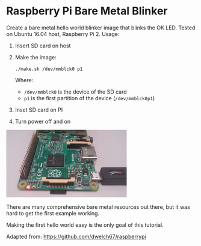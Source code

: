 # Raspberry Pi Bare Metal Blinker

Create a bare metal hello world blinker image that blinks the OK LED. Tested on Ubuntu 16.04 host, Raspberry Pi 2. Usage:

1.  Insert SD card on host

1.  Make the image:

        ./make.sh /dev/mmblck0 p1

    Where:

    - `/dev/mmblck0` is the device of the SD card
    - `p1` is the first partition of the device (`/dev/mmblck0p1`)

1.  Inset SD card on PI

1.  Turn power off and on

![demo.gif](demo.gif)

There are many comprehensive bare metal resources out there, but it was hard to get the first example working.

Making the first hello world easy is the only goal of this tutorial.

Adapted from: <https://github.com/dwelch67/raspberrypi>

